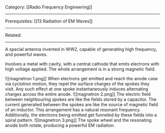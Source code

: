 Category: [[Radio Frequency Engineering]]
___
Prerequisites: [[13 Radiation of EM Waves]]
___
Related: 
___
A special antenna invented in WW2, capable of generating high frequency, and powerful waves. 

Involves a metal with cavity, with a central cathode that emits electrons with high voltage applied. The whole arrangement is in a strong magnetic field. 

![[magnetron 1.png]]
When electrons get emitted and reach the anode case via cyclotron motion, they repel the surface charges of the spokes they visit. Any such effect at one spoke instantaneously induces alternating charges across the entire anode. 
![[magnetron 2.png]]
The electric field between neighbouring spokes are like the fields stored by a capacitor. The current generated between the spokes are like the source of magnetic field of an inductor. This arrangement has a natural resonant frequency. Additionally, the electrons being emitted get funneled by these fields into a spiral pattern. 
![[magnetron 3.png]]
The spoke wheel and the resonating anode both rotate, producing a powerful EM radiation. 
